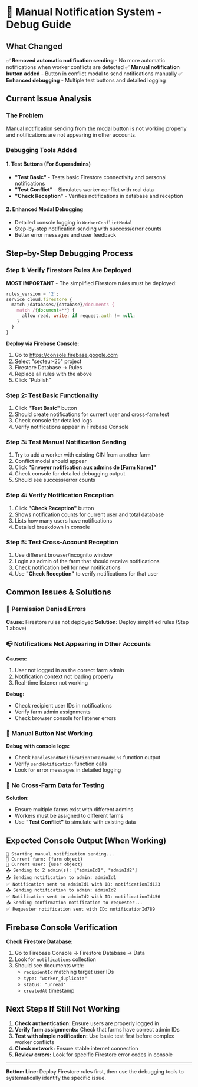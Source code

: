 # 🔧 Manual Notification System - Debug Guide

## What Changed

✅ **Removed automatic notification sending** - No more automatic notifications when worker conflicts are detected
✅ **Manual notification button added** - Button in conflict modal to send notifications manually
✅ **Enhanced debugging** - Multiple test buttons and detailed logging

## Current Issue Analysis

### The Problem
Manual notification sending from the modal button is not working properly and notifications are not appearing in other accounts.

### Debugging Tools Added

#### 1. Test Buttons (For Superadmins)
- **"Test Basic"** - Tests basic Firestore connectivity and personal notifications
- **"Test Conflict"** - Simulates worker conflict with real data
- **"Check Reception"** - Verifies notifications in database and reception

#### 2. Enhanced Modal Debugging
- Detailed console logging in `WorkerConflictModal`
- Step-by-step notification sending with success/error counts
- Better error messages and user feedback

## Step-by-Step Debugging Process

### Step 1: Verify Firestore Rules Are Deployed
**MOST IMPORTANT** - The simplified Firestore rules must be deployed:

```javascript
rules_version = '2';
service cloud.firestore {
  match /databases/{database}/documents {
    match /{document=**} {
      allow read, write: if request.auth != null;
    }
  }
}
```

**Deploy via Firebase Console:**
1. Go to https://console.firebase.google.com
2. Select "secteur-25" project
3. Firestore Database → Rules
4. Replace all rules with the above
5. Click "Publish"

### Step 2: Test Basic Functionality
1. Click **"Test Basic"** button
2. Should create notifications for current user and cross-farm test
3. Check console for detailed logs
4. Verify notifications appear in Firebase Console

### Step 3: Test Manual Notification Sending
1. Try to add a worker with existing CIN from another farm
2. Conflict modal should appear
3. Click **"Envoyer notification aux admins de [Farm Name]"**
4. Check console for detailed debugging output
5. Should see success/error counts

### Step 4: Verify Notification Reception
1. Click **"Check Reception"** button
2. Shows notification counts for current user and total database
3. Lists how many users have notifications
4. Detailed breakdown in console

### Step 5: Test Cross-Account Reception
1. Use different browser/incognito window
2. Login as admin of the farm that should receive notifications
3. Check notification bell for new notifications
4. Use **"Check Reception"** to verify notifications for that user

## Common Issues & Solutions

### 🚫 Permission Denied Errors
**Cause:** Firestore rules not deployed
**Solution:** Deploy simplified rules (Step 1 above)

### 📭 Notifications Not Appearing in Other Accounts
**Causes:**
1. User not logged in as the correct farm admin
2. Notification context not loading properly
3. Real-time listener not working

**Debug:**
- Check recipient user IDs in notifications
- Verify farm admin assignments
- Check browser console for listener errors

### 🔄 Manual Button Not Working
**Debug with console logs:**
- Check `handleSendNotificationToFarmAdmins` function output
- Verify `sendNotification` function calls
- Look for error messages in detailed logging

### 🎯 No Cross-Farm Data for Testing
**Solution:**
- Ensure multiple farms exist with different admins
- Workers must be assigned to different farms
- Use **"Test Conflict"** to simulate with existing data

## Expected Console Output (When Working)

```
🚀 Starting manual notification sending...
📝 Current farm: {farm object}
📝 Current user: {user object}
📤 Sending to 2 admin(s): ["adminId1", "adminId2"]
📤 Sending notification to admin: adminId1
✅ Notification sent to adminId1 with ID: notificationId123
📤 Sending notification to admin: adminId2
✅ Notification sent to adminId2 with ID: notificationId456
📤 Sending confirmation notification to requester...
✅ Requester notification sent with ID: notificationId789
```

## Firebase Console Verification

**Check Firestore Database:**
1. Go to Firebase Console → Firestore Database → Data
2. Look for `notifications` collection
3. Should see documents with:
   - `recipientId` matching target user IDs
   - `type: "worker_duplicate"`
   - `status: "unread"`
   - `createdAt` timestamp

## Next Steps If Still Not Working

1. **Check authentication:** Ensure users are properly logged in
2. **Verify farm assignments:** Check that farms have correct admin IDs
3. **Test with simple notification:** Use basic test first before complex worker conflicts
4. **Check network:** Ensure stable internet connection
5. **Review errors:** Look for specific Firestore error codes in console

---

**Bottom Line:** Deploy Firestore rules first, then use the debugging tools to systematically identify the specific issue.
